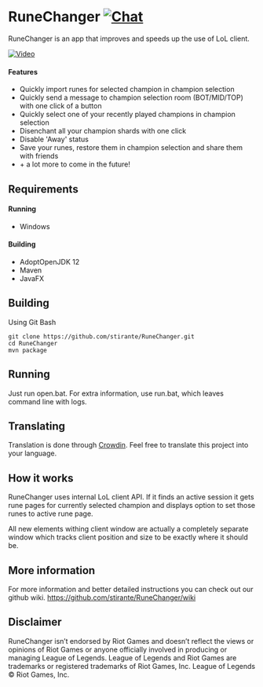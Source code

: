 # RuneChanger [![Chat](https://img.shields.io/discord/593147882496851978.svg?label=&logo=discord&logoColor=ffffff&color=7389D8&labelColor=6A7EC2)](https://discord.gg/9tEsjhj)

RuneChanger is an app that improves and speeds up the use of LoL client.

[![Video](https://upload.wikimedia.org/wikipedia/commons/thumb/e/e1/YouTube_play_buttom_icon_%282013-2017%29.svg/200px-YouTube_play_buttom_icon_%282013-2017%29.svg.png)](https://www.youtube.com/watch?v=ScsoHfm1vgE)

#### Features
* Quickly import runes for selected champion in champion selection
* Quickly send a message to champion selection room (BOT/MID/TOP) with one click of a button
* Quickly select one of your recently played champions in champion selection
* Disenchant all your champion shards with one click
* Disable 'Away' status
* Save your runes, restore them in champion selection and share them with friends
* \+ a lot more to come in the future! 

## Requirements
#### Running
* Windows
#### Building
* AdoptOpenJDK 12
* Maven
* JavaFX

## Building

Using Git Bash
```
git clone https://github.com/stirante/RuneChanger.git
cd RuneChanger
mvn package
```

## Running
Just run open.bat.
For extra information, use run.bat, which leaves command line with logs.

## Translating
Translation is done through [Crowdin](https://crowdin.com/project/runechanger). Feel free to translate this project into your language.

## How it works
RuneChanger uses internal LoL client API. If it finds an active session it gets rune pages for currently selected champion and displays option to set those runes to active rune page.

All new elements withing client window are actually a completely separate window which tracks client position and size to be exactly where it should be.

## More information
For more information and better detailed instructions you can check out our github wiki.
https://github.com/stirante/RuneChanger/wiki

## Disclaimer

RuneChanger isn’t endorsed by Riot Games and doesn’t reflect the views or opinions of Riot Games or anyone officially involved in producing or managing League of Legends. League of Legends and Riot Games are trademarks or registered trademarks of Riot Games, Inc. League of Legends © Riot Games, Inc.